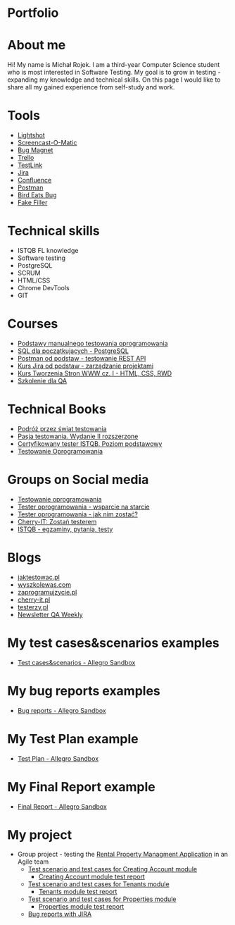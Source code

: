 # Portfolio

# About me

Hi! My name is Michał Rojek. I am a third-year Computer Science student who is most interested in Software Testing. My goal is to grow in testing - expanding my knowledge and technical skills. On this page I would like to share all my gained experience from self-study and work.

# Tools

- [Lightshot](https://app.prntscr.com/pl/)
- [Screencast-O-Matic](https://screencast-o-matic.com/)
- [Bug Magnet](https://chrome.google.com/webstore/detail/bug-magnet/efhedldbjahpgjcneebmbolkalbhckfi?hl=pl)
- [Trello](https://trello.com/)
- [TestLink](https://bitnami.com/stack/testlink)
- [Jira](https://www.atlassian.com/software/jira)
- [Confluence](https://www.atlassian.com/software/confluence)
- [Postman](https://www.postman.com/)
- [Bird Eats Bug](https://birdeatsbug.com/)
- [Fake Filler](https://chrome.google.com/webstore/detail/fake-filler/bnjjngeaknajbdcgpfkgnonkmififhfo)

# Technical skills

- ISTQB FL knowledge
- Software testing
- PostgreSQL
- SCRUM
- HTML/CSS
- Chrome DevTools
- GIT

# Courses

- [Podstawy manualnego testowania oprogramowania](https://www.udemy.com/course/kurs-testowania-oprogramowania/)
- [SQL dla początkujących - PostgreSQL](https://www.udemy.com/course/sql-dla-poczatkujacych-postgresql-z-podrecznikiem-pdf/)
- [Postman od podstaw - testowanie REST API](https://www.udemy.com/course/postman-od-podstaw-testowanie-rest-api/)
- [Kurs Jira od podstaw - zarządzanie projektami](https://www.udemy.com/course/kurs-jira-od-podstaw-zarzadzanie-projektami/)
- [Kurs Tworzenia Stron WWW cz. I - HTML, CSS, RWD](https://www.udemy.com/course/od-zera-do-front-end-developera-cz1/)
- [Szkolenie dla QA](https://szkoleniedlaqa.pl/szkolenie/)

# Technical Books

- [Podróż przez świat testowania](https://www.funwithbugs.com/landingpage/juz_jest_dostepna/)
- [Pasja testowania. Wydanie II rozszerzone](https://helion.pl/ksiazki/pasja-testowania-wydanie-ii-rozszerzone-krzysztof-jadczyk,paste2.htm#format/d)
- [Certyfikowany tester ISTQB. Poziom podstawowy](https://helion.pl/ksiazki/certyfikowany-tester-istqb-poziom-podstawowy-adam-roman-lucjan-stapp,ctispp.htm#format/d)
- [Testowanie Oprogramowania](https://pwicherski.gitbook.io/testowanie-oprogramowania/)

# Groups on Social media

- [Testowanie oprogramowania](https://www.facebook.com/groups/TestowanieOprogramowania)
- [Tester oprogramowania - wsparcie na starcie](https://www.facebook.com/groups/testeroprogramowania)
- [Tester oprogramowania - jak nim zostać?](https://www.facebook.com/groups/jakzostactesterem/)
- [Cherry-IT: Zostań testerem](https://www.facebook.com/groups/2133784529983322/)
- [ISTQB - egzaminy, pytania, testy](https://www.facebook.com/groups/194288250951242)

# Blogs

- [jaktestowac.pl](https://jaktestowac.pl/)
- [wyszkolewas.com](https://www.wyszkolewas.com.pl/)
- [zaprogramujzycie.pl](https://zaprogramujzycie.pl/)
- [cherry-it.pl](http://cherry-it.pl/)
- [testerzy.pl](https://testerzy.pl/)
- [Newsletter QA Weekly](https://szkoleniedlaqa.pl/newsletter/)

# My test cases&scenarios examples

- [Test cases&scenarios - Allegro Sandbox](https://docs.google.com/spreadsheets/d/1UCYQ3prC0Z2_KKimK8HJKafI8uM0d1q7W_cdWrW3HDs/edit?usp=sharing)

# My bug reports examples

- [Bug reports - Allegro Sandbox](https://docs.google.com/spreadsheets/d/1XtsmHnSx4snaP7sJZNORmMw1KvXxsCVG28_KW9lUsaI/edit?usp=sharing)

# My Test Plan example

- [Test Plan - Allegro Sandbox](https://docs.google.com/document/d/1L6n1X6EVZlrOAsH5FTHoxmw7W-B_OU1uuR97Z0T-vKY/edit?usp=sharing)

# My Final Report example

- [Final Report - Allegro Sandbox](https://docs.google.com/document/d/1PmWp0WVgCoTZUi8ZRTu-MHuZU6oMFov9dNWUfUcIR3A/edit?usp=sharing)

# My project

- Group project - testing the [Rental Property Managment Application](https://app.systemobsluginajmu.pl) in an Agile team
  - [Test scenario and test cases for Creating Account module](https://drive.google.com/file/d/109h0lIUGu-Aj_eTkc2INiA2zuKkmxh2t/view?usp=sharing)
    - [Creating Account module test report](https://drive.google.com/file/d/1PBr3_KXh79xdpY87i8iFXUxOpPxVcnka/view?usp=sharing)
  - [Test scenario and test cases for Tenants module](https://drive.google.com/file/d/16b-iaFPc-DUfelGw2zo7MOqk6kultQ-M/view?usp=sharing)
    - [Tenants module test report](https://drive.google.com/file/d/1LZC8YSzoAMNWQXQ5rrj4l6vr4oRZ3SXw/view?usp=sharing)
  - [Test scenario and test cases for Properties module](https://drive.google.com/file/d/13iAAldCt1lNJ63OcUQsTyCNQGSYW5f8M/view?usp=sharing)
    - [Properties module test report](https://drive.google.com/file/d/1Q-NepHtQYTuVAEqWP2xxEiIL9opPe0BT/view?usp=sharing)
  - [Bug reports with JIRA](https://drive.google.com/file/d/1W_K-Uz3qdBnP9_pXVizfsQo9w4Lj8NGq/view?usp=sharing)
